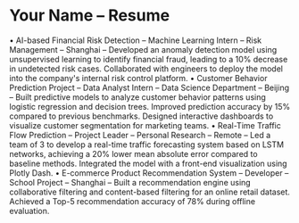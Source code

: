 # Your Name – Resume

• AI-based Financial Risk Detection – Machine Learning Intern – Risk Management – Shanghai – Developed an anomaly detection model using unsupervised learning to identify financial fraud, leading to a 10% decrease in undetected risk cases. Collaborated with engineers to deploy the model into the company's internal risk control platform.
• Customer Behavior Prediction Project – Data Analyst Intern – Data Science Department – Beijing – Built predictive models to analyze customer behavior patterns using logistic regression and decision trees. Improved prediction accuracy by 15% compared to previous benchmarks. Designed interactive dashboards to visualize customer segmentation for marketing teams.
• Real-Time Traffic Flow Prediction – Project Leader – Personal Research – Remote – Led a team of 3 to develop a real-time traffic forecasting system based on LSTM networks, achieving a 20% lower mean absolute error compared to baseline methods. Integrated the model with a front-end visualization using Plotly Dash.
• E-commerce Product Recommendation System – Developer – School Project – Shanghai – Built a recommendation engine using collaborative filtering and content-based filtering for an online retail dataset. Achieved a Top-5 recommendation accuracy of 78% during offline evaluation.